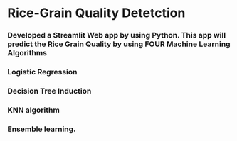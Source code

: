 # Rice-Grain Quality Detetction
### Developed a Streamlit Web app by using Python. This app will predict the Rice Grain Quality by using FOUR Machine Learning Algorithms 
### Logistic Regression
### Decision Tree Induction
### KNN algorithm
### Ensemble learning.
